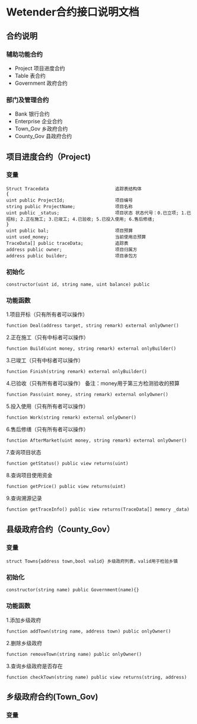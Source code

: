 # Wetender合约接口说明文档
## 合约说明
### 辅助功能合约
- Project 项目进度合约
- Table 表合约
- Government 政府合约
### 部门及管理合约
- Bank 银行合约
- Enterprise 企业合约
- Town_Gov 乡政府合约
- County_Gov 县政府合约

## 项目进度合约（Project)
### 变量
```
Struct Tracedata                         追踪表结构体
{
uint public ProjectId;                   项目编号
string public ProjectName;               项目名称
uint public _status;                     项目状态 状态代号：0.已立项; 1.已招标; 2.正在施工; 3.已竣工; 4.已验收; 5.已投入使用; 6.售后修缮;
}
uint public bal;                         项目预算
uint used_money;                         当前使用总预算  
TraceData[] public traceData;            追踪表   
address public owner;                    项目归属方
address public builder;                  项目承包方            
```
### 初始化
```
constructor(uint id, string name, uint balance) public
```
### 功能函数
1.项目开标（只有所有者可以操作）
```
function Deal(address target, string remark) external onlyOwner()
```
2.正在施工（只有中标者可以操作）
```
function Build(uint money, string remark) external onlyBuilder()
```
3.已竣工（只有中标者可以操作）
```
function Finish(string remark) external onlyBuilder()
```
4.已验收（只有所有者可以操作） 备注：money用于第三方检测验收的预算
```
function Pass(uint money, string remark) external onlyOwner()
```
5.投入使用（只有所有者可以操作）
```
function Work(string remark) external onlyOwner()
```
6.售后修缮（只有所有者可以操作）
```
function AfterMarket(uint money, string remark) external onlyOwner()
```
7.查询项目状态
```
function getStatus() public view returns(uint)
```
8.查询项目使用资金
```
function getPrice() public view returns(uint)
```
9.查询溯源记录
```
function getTraceInfo() public view returns(TraceData[] memory _data)
 ```


## 县级政府合约（County_Gov）
### 变量
```
struct Towns{address town,bool valid} 乡级政府列表，valid用于检验乡镇
```
### 初始化
```
constructor(string name) public Government(name){}
```
### 功能函数
1.添加乡级政府
```
function addTown(string name, address town) public onlyOwner() 
```
2.删除乡级政府
```
function removeTown(string name) public onlyOwner()  
```
3.查询乡级政府是否存在
```
function checkTown(string name) public view returns(string, address)
```

## 乡级政府合约(Town_Gov)
### 变量
```

